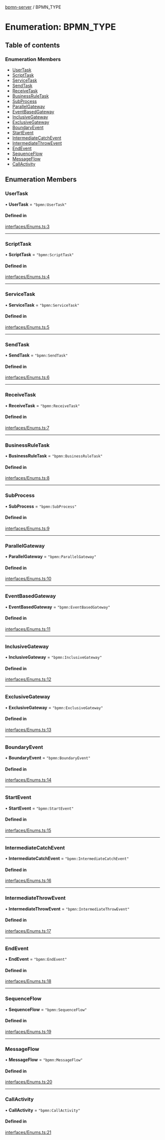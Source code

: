 [bpmn-server](../readme.md) / BPMN\_TYPE

# Enumeration: BPMN\_TYPE

## Table of contents

### Enumeration Members

- [UserTask](BPMN_TYPE.md#usertask)
- [ScriptTask](BPMN_TYPE.md#scripttask)
- [ServiceTask](BPMN_TYPE.md#servicetask)
- [SendTask](BPMN_TYPE.md#sendtask)
- [ReceiveTask](BPMN_TYPE.md#receivetask)
- [BusinessRuleTask](BPMN_TYPE.md#businessruletask)
- [SubProcess](BPMN_TYPE.md#subprocess)
- [ParallelGateway](BPMN_TYPE.md#parallelgateway)
- [EventBasedGateway](BPMN_TYPE.md#eventbasedgateway)
- [InclusiveGateway](BPMN_TYPE.md#inclusivegateway)
- [ExclusiveGateway](BPMN_TYPE.md#exclusivegateway)
- [BoundaryEvent](BPMN_TYPE.md#boundaryevent)
- [StartEvent](BPMN_TYPE.md#startevent)
- [IntermediateCatchEvent](BPMN_TYPE.md#intermediatecatchevent)
- [IntermediateThrowEvent](BPMN_TYPE.md#intermediatethrowevent)
- [EndEvent](BPMN_TYPE.md#endevent)
- [SequenceFlow](BPMN_TYPE.md#sequenceflow)
- [MessageFlow](BPMN_TYPE.md#messageflow)
- [CallActivity](BPMN_TYPE.md#callactivity)

## Enumeration Members

### UserTask

• **UserTask** = ``"bpmn:UserTask"``

#### Defined in

[interfaces/Enums.ts:3](https://github.com/bpmnServer/bpmn-server/blob/a424360/src/interfaces/Enums.ts#L3)

___

### ScriptTask

• **ScriptTask** = ``"bpmn:ScriptTask"``

#### Defined in

[interfaces/Enums.ts:4](https://github.com/bpmnServer/bpmn-server/blob/a424360/src/interfaces/Enums.ts#L4)

___

### ServiceTask

• **ServiceTask** = ``"bpmn:ServiceTask"``

#### Defined in

[interfaces/Enums.ts:5](https://github.com/bpmnServer/bpmn-server/blob/a424360/src/interfaces/Enums.ts#L5)

___

### SendTask

• **SendTask** = ``"bpmn:SendTask"``

#### Defined in

[interfaces/Enums.ts:6](https://github.com/bpmnServer/bpmn-server/blob/a424360/src/interfaces/Enums.ts#L6)

___

### ReceiveTask

• **ReceiveTask** = ``"bpmn:ReceiveTask"``

#### Defined in

[interfaces/Enums.ts:7](https://github.com/bpmnServer/bpmn-server/blob/a424360/src/interfaces/Enums.ts#L7)

___

### BusinessRuleTask

• **BusinessRuleTask** = ``"bpmn:BusinessRuleTask"``

#### Defined in

[interfaces/Enums.ts:8](https://github.com/bpmnServer/bpmn-server/blob/a424360/src/interfaces/Enums.ts#L8)

___

### SubProcess

• **SubProcess** = ``"bpmn:SubProcess"``

#### Defined in

[interfaces/Enums.ts:9](https://github.com/bpmnServer/bpmn-server/blob/a424360/src/interfaces/Enums.ts#L9)

___

### ParallelGateway

• **ParallelGateway** = ``"bpmn:ParallelGateway"``

#### Defined in

[interfaces/Enums.ts:10](https://github.com/bpmnServer/bpmn-server/blob/a424360/src/interfaces/Enums.ts#L10)

___

### EventBasedGateway

• **EventBasedGateway** = ``"bpmn:EventBasedGateway"``

#### Defined in

[interfaces/Enums.ts:11](https://github.com/bpmnServer/bpmn-server/blob/a424360/src/interfaces/Enums.ts#L11)

___

### InclusiveGateway

• **InclusiveGateway** = ``"bpmn:InclusiveGateway"``

#### Defined in

[interfaces/Enums.ts:12](https://github.com/bpmnServer/bpmn-server/blob/a424360/src/interfaces/Enums.ts#L12)

___

### ExclusiveGateway

• **ExclusiveGateway** = ``"bpmn:ExclusiveGateway"``

#### Defined in

[interfaces/Enums.ts:13](https://github.com/bpmnServer/bpmn-server/blob/a424360/src/interfaces/Enums.ts#L13)

___

### BoundaryEvent

• **BoundaryEvent** = ``"bpmn:BoundaryEvent"``

#### Defined in

[interfaces/Enums.ts:14](https://github.com/bpmnServer/bpmn-server/blob/a424360/src/interfaces/Enums.ts#L14)

___

### StartEvent

• **StartEvent** = ``"bpmn:StartEvent"``

#### Defined in

[interfaces/Enums.ts:15](https://github.com/bpmnServer/bpmn-server/blob/a424360/src/interfaces/Enums.ts#L15)

___

### IntermediateCatchEvent

• **IntermediateCatchEvent** = ``"bpmn:IntermediateCatchEvent"``

#### Defined in

[interfaces/Enums.ts:16](https://github.com/bpmnServer/bpmn-server/blob/a424360/src/interfaces/Enums.ts#L16)

___

### IntermediateThrowEvent

• **IntermediateThrowEvent** = ``"bpmn:IntermediateThrowEvent"``

#### Defined in

[interfaces/Enums.ts:17](https://github.com/bpmnServer/bpmn-server/blob/a424360/src/interfaces/Enums.ts#L17)

___

### EndEvent

• **EndEvent** = ``"bpmn:EndEvent"``

#### Defined in

[interfaces/Enums.ts:18](https://github.com/bpmnServer/bpmn-server/blob/a424360/src/interfaces/Enums.ts#L18)

___

### SequenceFlow

• **SequenceFlow** = ``"bpmn:SequenceFlow"``

#### Defined in

[interfaces/Enums.ts:19](https://github.com/bpmnServer/bpmn-server/blob/a424360/src/interfaces/Enums.ts#L19)

___

### MessageFlow

• **MessageFlow** = ``"bpmn:MessageFlow"``

#### Defined in

[interfaces/Enums.ts:20](https://github.com/bpmnServer/bpmn-server/blob/a424360/src/interfaces/Enums.ts#L20)

___

### CallActivity

• **CallActivity** = ``"bpmn:CallActivity"``

#### Defined in

[interfaces/Enums.ts:21](https://github.com/bpmnServer/bpmn-server/blob/a424360/src/interfaces/Enums.ts#L21)
